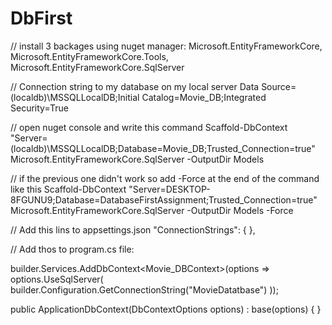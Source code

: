 # DbFirst

// install 3 backages using nuget manager:
Microsoft.EntityFrameworkCore, 
Microsoft.EntityFrameworkCore.Tools, 
Microsoft.EntityFrameworkCore.SqlServer

// Connection string to my database on my local server
Data Source=(localdb)\MSSQLLocalDB;Initial Catalog=Movie_DB;Integrated Security=True

// open nuget console and write this command 
Scaffold-DbContext "Server=(localdb)\MSSQLLocalDB;Database=Movie_DB;Trusted_Connection=true"  Microsoft.EntityFrameworkCore.SqlServer -OutputDir Models


// if the previous one didn't work so add -Force at the end of the command like this
Scaffold-DbContext "Server=DESKTOP-8FGUNU9;Database=DatabaseFirstAssignment;Trusted_Connection=true" Microsoft.EntityFrameworkCore.SqlServer -OutputDir Models -Force


// Add this lins  to appsettings.json
"ConnectionStrings": { },

// Add thos to program.cs file:

builder.Services.AddDbContext<Movie_DBContext>(options => options.UseSqlServer(
    builder.Configuration.GetConnectionString("MovieDatatbase")
    ));

public ApplicationDbContext(DbContextOptions<ApplicationDbContext> options)
            : base(options)
        {
        }



